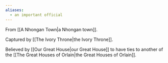 ```yaml
---
aliases:
  - an important official
---
```

From [[A Nhongan Town|a Nhongan town]].

Captured by [[The Ivory Throne|the Ivory Throne]].

Believed by [[Our Great House|our Great House]] to have ties to another of the [[The Great Houses of Orlain|the Great Houses of Orlain]].